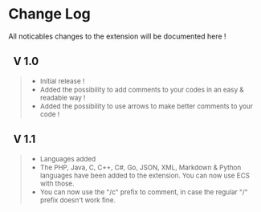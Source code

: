# <b>Change Log</b>

All noticables changes to the extension will be documented here !

## &nbsp;&nbsp;V 1.0

><font size="2"><ul><li>Initial release !</li><li>Added the possibility to add comments to your codes in an easy & readable way !</li><li>Added the possibility to use arrows to make better comments to your code !</li></ul></font>

## &nbsp;&nbsp;V 1.1

><font size="2"><ul><li>Languages added</li><li>The PHP, Java, C, C++, C#, Go, JSON, XML, Markdown & Python languages have been added to the extension. You can now use ECS with those.</li><li>You can now use the "/c" prefix to comment, in case the regular "/" prefix doesn't work fine.</li></ul></font>